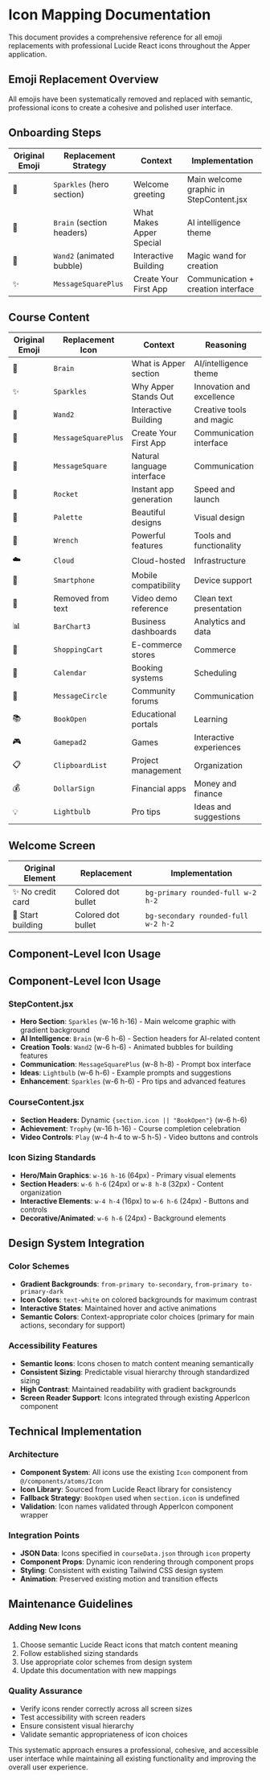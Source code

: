 # Icon Mapping Documentation

This document provides a comprehensive reference for all emoji replacements with professional Lucide React icons throughout the Apper application.

## Emoji Replacement Overview

All emojis have been systematically removed and replaced with semantic, professional icons to create a cohesive and polished user interface.

## Onboarding Steps

| Original Emoji | Replacement Strategy | Context | Implementation |
|---------------|---------------------|---------|----------------|
| 👋 | `Sparkles` (hero section) | Welcome greeting | Main welcome graphic in StepContent.jsx |
| 🚀 | `Brain` (section headers) | What Makes Apper Special | AI intelligence theme |
| 🎨 | `Wand2` (animated bubble) | Interactive Building | Magic wand for creation |
| ✨ | `MessageSquarePlus` | Create Your First App | Communication + creation interface |

## Course Content

| Original Emoji | Replacement Icon | Context | Reasoning |
|---------------|------------------|---------|-----------|
| 🤖 | `Brain` | What is Apper section | AI/intelligence theme |
| ✨ | `Sparkles` | Why Apper Stands Out | Innovation and excellence |
| 🎨 | `Wand2` | Interactive Building | Creative tools and magic |
| 🚀 | `MessageSquarePlus` | Create Your First App | Communication interface |
| 💬 | `MessageSquare` | Natural language interface | Communication |
| 🚀 | `Rocket` | Instant app generation | Speed and launch |
| 🎨 | `Palette` | Beautiful designs | Visual design |
| 🔧 | `Wrench` | Powerful features | Tools and functionality |
| ☁️ | `Cloud` | Cloud-hosted | Infrastructure |
| 📱 | `Smartphone` | Mobile compatibility | Device support |
| 🎯 | Removed from text | Video demo reference | Clean text presentation |
| 📊 | `BarChart3` | Business dashboards | Analytics and data |
| 🛒 | `ShoppingCart` | E-commerce stores | Commerce |
| 📅 | `Calendar` | Booking systems | Scheduling |
| 💬 | `MessageCircle` | Community forums | Communication |
| 📚 | `BookOpen` | Educational portals | Learning |
| 🎮 | `Gamepad2` | Games | Interactive experiences |
| 📋 | `ClipboardList` | Project management | Organization |
| 💰 | `DollarSign` | Financial apps | Money and finance |
| 💡 | `Lightbulb` | Pro tips | Ideas and suggestions |

## Welcome Screen
| Original Element | Replacement | Implementation |
|-----------------|-------------|----------------|
| ✨ No credit card | Colored dot bullet | `bg-primary rounded-full w-2 h-2` |
| 🚀 Start building | Colored dot bullet | `bg-secondary rounded-full w-2 h-2` |

## Component-Level Icon Usage
## Component-Level Icon Usage

### StepContent.jsx
- **Hero Section**: `Sparkles` (w-16 h-16) - Main welcome graphic with gradient background
- **AI Intelligence**: `Brain` (w-6 h-6) - Section headers for AI-related content
- **Creation Tools**: `Wand2` (w-6 h-6) - Animated bubbles for building features
- **Communication**: `MessageSquarePlus` (w-8 h-8) - Prompt box interface
- **Ideas**: `Lightbulb` (w-6 h-6) - Example prompts and suggestions
- **Enhancement**: `Sparkles` (w-6 h-6) - Pro tips and advanced features

### CourseContent.jsx
- **Section Headers**: Dynamic `{section.icon || "BookOpen"}` (w-6 h-6)
- **Achievement**: `Trophy` (w-16 h-16) - Course completion celebration
- **Video Controls**: `Play` (w-4 h-4 to w-5 h-5) - Video buttons and controls

### Icon Sizing Standards

- **Hero/Main Graphics**: `w-16 h-16` (64px) - Primary visual elements
- **Section Headers**: `w-6 h-6` (24px) or `w-8 h-8` (32px) - Content organization
- **Interactive Elements**: `w-4 h-4` (16px) to `w-6 h-6` (24px) - Buttons and controls
- **Decorative/Animated**: `w-6 h-6` (24px) - Background elements

## Design System Integration

### Color Schemes
- **Gradient Backgrounds**: `from-primary to-secondary`, `from-primary to-primary-dark`
- **Icon Colors**: `text-white` on colored backgrounds for maximum contrast
- **Interactive States**: Maintained hover and active animations
- **Semantic Colors**: Context-appropriate color choices (primary for main actions, secondary for support)

### Accessibility Features
- **Semantic Icons**: Icons chosen to match content meaning semantically
- **Consistent Sizing**: Predictable visual hierarchy through standardized sizing
- **High Contrast**: Maintained readability with gradient backgrounds
- **Screen Reader Support**: Icons integrated through existing ApperIcon component

## Technical Implementation

### Architecture
- **Component System**: All icons use the existing `Icon` component from `@/components/atoms/Icon`
- **Icon Library**: Sourced from Lucide React library for consistency
- **Fallback Strategy**: `BookOpen` used when `section.icon` is undefined
- **Validation**: Icon names validated through ApperIcon component wrapper

### Integration Points
- **JSON Data**: Icons specified in `courseData.json` through `icon` property
- **Component Props**: Dynamic icon rendering through component props
- **Styling**: Consistent with existing Tailwind CSS design system
- **Animation**: Preserved existing motion and transition effects

## Maintenance Guidelines

### Adding New Icons
1. Choose semantic Lucide React icons that match content meaning
2. Follow established sizing standards
3. Use appropriate color schemes from design system
4. Update this documentation with new mappings

### Quality Assurance
- Verify icons render correctly across all screen sizes
- Test accessibility with screen readers
- Ensure consistent visual hierarchy
- Validate semantic appropriateness of icon choices

This systematic approach ensures a professional, cohesive, and accessible user interface while maintaining all existing functionality and improving the overall user experience.